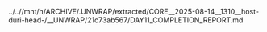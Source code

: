 ../..//mnt/h/ARCHIVE/.UNWRAP/extracted/CORE__2025-08-14__1310__host-duri-head-/__UNWRAP/21c73ab567/DAY11_COMPLETION_REPORT.md